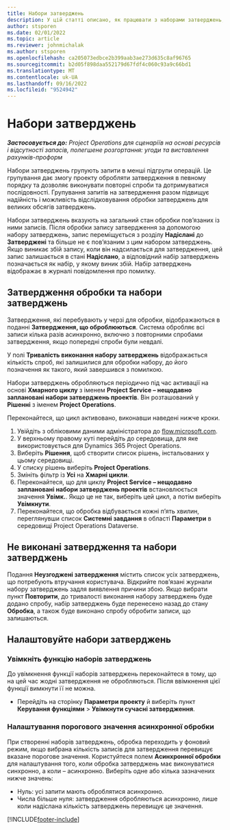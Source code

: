 ```yaml
---
title: Набори затверджень
description: У цій статті описано, як працювати з наборами затверджень, запитами та підмножинами цих операцій.
author: stsporen
ms.date: 02/01/2022
ms.topic: article
ms.reviewer: johnmichalak
ms.author: stsporen
ms.openlocfilehash: ca205073edbce2b399aab3ae273d635c8af96765
ms.sourcegitcommit: b2d05f898daa552179d67fdf4c060c93a9c66bd1
ms.translationtype: MT
ms.contentlocale: uk-UA
ms.lasthandoff: 09/16/2022
ms.locfileid: "9524942"
---
```

# <a name="approval-sets"></a>Набори затверджень

_**Застосовується до:** Project Operations для сценаріїв на основі ресурсів і відсутності запасів, полегшене розгортання: угоди та виставлення рахунків-проформ_

Набори затверджень групують запити в менші підгрупи операцій. Це групування дає змогу проекту обробляти затвердження в певному порядку та дозволяє виконувати повторні спроби та дотримуватися послідовності. Групування запитів на затвердження разом підвищує надійність і можливість відслідковування обробки затверджень для великих обсягів затверджень.

Набори затверджень вказують на загальний стан обробки пов’язаних із ними записів. Після обробки запису затвердження за допомогою набору затверджень, запис переміщується з розділу **Надіслані** до **Затверджені** та більше не є пов’язаним з цим набором затверджень. Якщо виникає збій запису, коли він надсилається для затвердження, цей запис залишається в стані **Надіслано**, а відповідний набір затверджень позначається як набір, у якому виник збій. Набір затверджень відображає в журналі повідомлення про помилку.

## <a name="processing-approvals-and-approval-sets"></a>Затвердження обробки та набори затверджень
Затвердження, які перебувають у черзі для обробки, відображаються в поданні **Затвердження, що оброблюються**. Система обробляє всі записи кілька разів асинхронно, включно з повторними спробами затвердження, якщо попередні спроби були невдалі.

У полі **Тривалість виконання набору затверджень** відображається кількість спроб, які залишилися для обробки набору, до його позначення як такого, який завершився з помилкою.

Набори затверджень обробляються періодично під час активації на основі **Хмарного циклу** з іменем **Project Service – нещодавно заплановані набори затверджень проектів**. Він розташований у **Рішенні** з іменем **Project Operations**. 

Переконайтеся, що цикл активовано, виконавши наведені нижче кроки.

1. Увійдіть з обліковими даними адміністратора до [flow.microsoft.com](https://powerautomate.microsoft.com).
2. У верхньому правому куті перейдіть до середовища, для яке використовується для Dynamics 365 Project Operations.
3. Виберіть **Рішення**, щоб створити список рішень, інстальованих у цьому середовищі.
4. У списку рішень виберіть **Project Operations**.
5. Змініть фільтр із **Усі** на **Хмарні цикли**.
6. Переконайтеся, що для циклу **Project Service – нещодавно заплановані набори затверджень проектів** встановлюється значення **Увімк.**. Якщо це не так, виберіть цей цикл, а потім виберіть **Увімкнути**.
7. Переконайтеся, що обробка відбувається кожні п’ять хвилин, переглянувши список **Системні завдання** в області **Параметри** в середовищі Project Operations Dataverse.

## <a name="failed-approvals-and-approval-sets"></a>Не виконані затвердження та набори затверджень
Подання **Неузгоджені затвердження** містить список усіх затверджень, що потребують втручання користувача. Відкрийте пов’язані журнали набору затверджень задля виявлення причини збою.
Якщо вибрати пункт **Повторити**, до тривалості виконання набору затверджень буде додано спробу, набір затверджень буде перенесено назад до стану **Обробка**, а також буде виконано спробу обробити записи, що залишаються.

## <a name="configure-approval-sets"></a>Налаштовуйте набори затверджень

### <a name="enable-the-approval-sets-feature"></a>Увімкніть функцію наборів затверджень
До увімкнення функції наборів затверджень переконайтеся в тому, що на цей час жодні затвердження не обробляються. Після ввімкнення цієї функції вимкнути її не можна.

- Перейдіть на сторінку **Параметри проекту** й виберіть пункт **Керування функціями** > **Увімкнути сучасні затвердження**.

### <a name="configuring-the-asynchronous-threshold"></a>Налаштування порогового значення асинхронної обробки 
При створенні наборів затверджень, обробка переходить у фоновий режим, якщо вибрана кількість записів для затвердження перевищує вказане порогове значення. Користуйтеся полем **Асинхронної обробки** для налаштування того, коли обробка затверджень має виконуватися синхронно, а коли – асинхронно. Виберіть одне або кілька зазначених нижче значень:

  - Нуль: усі запити мають оброблятися асинхронно. 
  - Числа більше нуля: затвердження обробляються асинхронно, лише коли надіслана кількість затверджень перевищує це значення.

[!INCLUDE[footer-include](../includes/footer-banner.md)]

